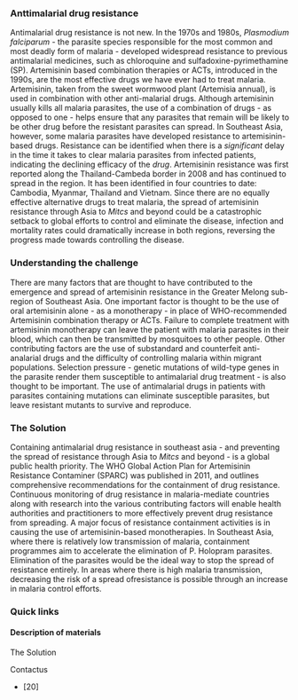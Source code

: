 ### Anttimalarial drug resistance

Antimalarial drug resistance is not new. In the 1970s and 1980s, _Plasmodium falciparum_ - the parasite species responsible for the most common and most deadly form of malaria - developed widespread resistance to previous antimalarial medicines, such as chloroquine and sulfadoxine-pyrimethamine (SP). Artemisinin based combination therapies or ACTs, introduced in the 1990s, are the most effective drugs we have ever had to treat malaria. Artemisinin, taken from the sweet wormwood plant (Artemisia annual), is used in combination with other anti-malarial drugs. Although artemisinin usually kills all malaria parasites, the use of a combination of drugs - as opposed to one - helps ensure that any parasites that remain will be likely to be other drug before the resistant parasites can spread. In Southeast Asia, however, some malaria parasites have developed resistance to artemisinin-based drugs. Resistance can be identified when there is a _significant_ delay in the time it takes to clear malaria parasites from infected patients, indicating the declining efficacy of the _drug_. Artemisinin resistance was first reported along the Thailand-Cambeda border in 2008 and has continued to spread in the region. It has been identified in four countries to date: Cambodia, Myanmar, Thailand and Vietnam. Since there are no equally effective alternative drugs to treat malaria, the spread of artemisinin resistance through Asia to _Mitcs_ and beyond could be a catastrophic setback to global efforts to control and eliminate the disease, infection and mortality rates could dramatically increase in both regions, reversing the progress made towards controlling the disease.

### Understanding the challenge

There are many factors that are thought to have contributed to the emergence and spread of artemisinin resistance in the Greater Melong sub-region of Southeast Asia. One important factor is thought to be the use of oral artemisinin alone - as a monotherapy - in place of WHO-recommended Artemisinin combination therapy or ACTs. Failure to complete treatment with artemisinin monotherapy can leave the patient with malaria parasites in their blood, which can then be transmitted by mosquitoes to other people. Other contributing factors are the use of substandard and counterfeit anti-analarial drugs and the difficulty of controlling malaria within migrant populations. Selection pressure - genetic mutations of wild-type genes in the parasite render them susceptible to antimalarial drug treatment - is also thought to be important. The use of antimalarial drugs in patients with parasites containing mutations can eliminate susceptible parasites, but leave resistant mutants to survive and reproduce.

### The Solution

Containing antimalarial drug resistance in southeast asia - and preventing the spread of resistance through Asia to _Mitcs_ and beyond - is a global public health priority. The WHO Global Action Plan for Artemisinin Resistance Contaminer (SPARC) was published in 2011, and outlines comprehensive recommendations for the containment of drug resistance. Continuous monitoring of drug resistance in malaria-mediate countries along with research into the various contributing factors will enable health authorities and practitioners to more effectively prevent drug resistance from spreading. A major focus of resistance containment activities is in causing the use of artemisinin-based monotherapies. In Southeast Asia, where there is relatively low transmission of malaria, containment programmes aim to accelerate the elimination of P. Holopram parasites. Elimination of the parasites would be the ideal way to stop the spread of resistance entirely. In areas where there is high malaria transmission, decreasing the risk of a spread ofresistance is possible through an increase in malaria control efforts.

### Quick links

#### Description of materials

The Solution

Contactus

* [20]